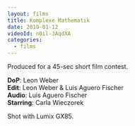 ```yaml
---
layout: films
title: Komplexe Mathematik
date: 2019-01-12
videoId: n0il-JAqdXA
categories:
  - films
---
```


Produced for a 45-sec short film contest.

**DoP**: Leon Weber\
**Edit**: Leon Weber & Luis Aguero Fischer\
**Audio**: Luis Aguero Fischer\
**Starring**: Carla Wieczorek

Shot with Lumix GX85.
